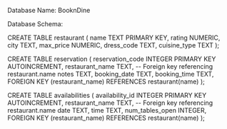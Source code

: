 Database Name: BooknDine 

Database Schema:

CREATE TABLE restaurant ( name TEXT PRIMARY KEY, rating NUMERIC,
city TEXT,
max_price NUMERIC, dress_code TEXT, cuisine_type TEXT
);

CREATE TABLE reservation (
reservation_code INTEGER PRIMARY KEY AUTOINCREMENT, restaurant_name TEXT, -- Foreign key referencing restaurant.name notes TEXT,
booking_date TEXT,
booking_time TEXT,
FOREIGN KEY (restaurant_name) REFERENCES restaurant(name)
);


CREATE TABLE availabilities (
availability_id INTEGER PRIMARY KEY AUTOINCREMENT, restaurant_name TEXT, -- Foreign key referencing restaurant.name date TEXT,
time TEXT,
num_tables_open INTEGER,
FOREIGN KEY (restaurant_name) REFERENCES restaurant(name)
);